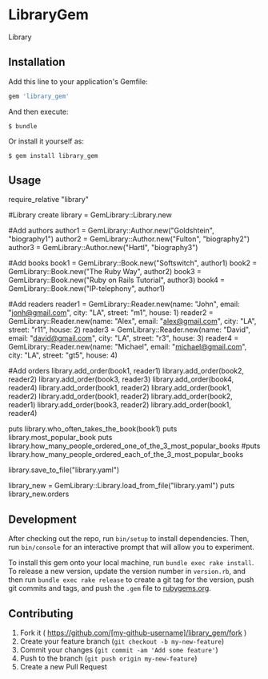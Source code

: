 # LibraryGem

Library

## Installation

Add this line to your application's Gemfile:

```ruby
gem 'library_gem'
```

And then execute:

    $ bundle

Or install it yourself as:

    $ gem install library_gem

## Usage

require_relative "library"

#Library create
library = GemLibrary::Library.new

#Add authors
author1 = GemLibrary::Author.new("Goldshtein", "biography1")
author2 = GemLibrary::Author.new("Fulton", "biography2")
author3 = GemLibrary::Author.new("Hartl", "biography3")

#Add books
book1 = GemLibrary::Book.new("Softswitch", author1)
book2 = GemLibrary::Book.new("The Ruby Way", author2)
book3 = GemLibrary::Book.new("Ruby on Rails Tutorial", author3)
book4 = GemLibrary::Book.new("IP-telephony", author1)

#Add readers
reader1 = GemLibrary::Reader.new(name: "John", email: "jonh@gmail.com", city: "LA", street: "m1", house: 1)
reader2 = GemLibrary::Reader.new(name: "Alex", email: "alex@gmail.com", city: "LA", street: "r11", house: 2)
reader3 = GemLibrary::Reader.new(name: "David", email: "david@gmail.com", city: "LA", street: "r3", house: 3)
reader4 = GemLibrary::Reader.new(name: "Michael", email: "michael@gmail.com", city: "LA", street: "gt5", house: 4)

#Add orders
library.add_order(book1, reader1)
library.add_order(book2, reader2)
library.add_order(book3, reader3)
library.add_order(book4, reader4)
library.add_order(book1, reader2)
library.add_order(book1, reader2)
library.add_order(book1, reader2)
library.add_order(book2, reader1)
library.add_order(book3, reader2)
library.add_order(book1, reader4)

puts library.who_often_takes_the_book(book1)
puts library.most_popular_book
puts library.how_many_people_ordered_one_of_the_3_most_popular_books
#puts library.how_many_people_ordered_each_of_the_3_most_popular_books

library.save_to_file("library.yaml")

library_new = GemLibrary::Library.load_from_file("library.yaml")
puts library_new.orders

## Development

After checking out the repo, run `bin/setup` to install dependencies. Then, run `bin/console` for an interactive prompt that will allow you to experiment.

To install this gem onto your local machine, run `bundle exec rake install`. To release a new version, update the version number in `version.rb`, and then run `bundle exec rake release` to create a git tag for the version, push git commits and tags, and push the `.gem` file to [rubygems.org](https://rubygems.org).

## Contributing

1. Fork it ( https://github.com/[my-github-username]/library_gem/fork )
2. Create your feature branch (`git checkout -b my-new-feature`)
3. Commit your changes (`git commit -am 'Add some feature'`)
4. Push to the branch (`git push origin my-new-feature`)
5. Create a new Pull Request
